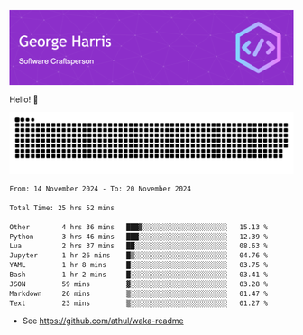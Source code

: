 ![img](./assets/github-header.png)

Hello! :wave:

<div align="center">
  <img  src="https://raw.githubusercontent.com/1999AZZAR/1999AZZAR/readme/resources/grid-snake.svg" alt="snake" />
</div>

<!--START_SECTION:waka-->

```txt
From: 14 November 2024 - To: 20 November 2024

Total Time: 25 hrs 52 mins

Other        4 hrs 36 mins   ███▓░░░░░░░░░░░░░░░░░░░░░   15.13 %
Python       3 hrs 46 mins   ███░░░░░░░░░░░░░░░░░░░░░░   12.39 %
Lua          2 hrs 37 mins   ██░░░░░░░░░░░░░░░░░░░░░░░   08.63 %
Jupyter      1 hr 26 mins    █▒░░░░░░░░░░░░░░░░░░░░░░░   04.76 %
YAML         1 hr 8 mins     █░░░░░░░░░░░░░░░░░░░░░░░░   03.75 %
Bash         1 hr 2 mins     █░░░░░░░░░░░░░░░░░░░░░░░░   03.41 %
JSON         59 mins         ▓░░░░░░░░░░░░░░░░░░░░░░░░   03.28 %
Markdown     26 mins         ▒░░░░░░░░░░░░░░░░░░░░░░░░   01.47 %
Text         23 mins         ▒░░░░░░░░░░░░░░░░░░░░░░░░   01.27 %
```

<!--END_SECTION:waka-->

- See <https://github.com/athul/waka-readme>
